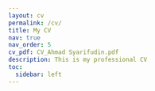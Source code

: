 ```yaml
---
layout: cv
permalink: /cv/
title: My CV
nav: true
nav_order: 5
cv_pdf: CV_Ahmad Syarifudin.pdf
description: This is my professional CV
toc:
  sidebar: left
---
```

